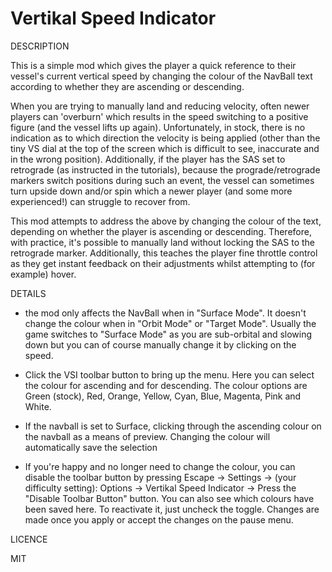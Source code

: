 # Vertikal Speed Indicator

DESCRIPTION

This is a simple mod which gives the player a quick reference to their vessel's current vertical speed by 
changing the colour of the NavBall text according to whether they are ascending or descending. 

When you are trying to manually land and reducing velocity, often newer players can 'overburn' which results 
in the speed switching to a positive figure (and the vessel lifts up again). Unfortunately, in stock, there is 
no indication as to which direction the velocity is being applied (other than the tiny VS dial at the top of the screen which 
is difficult to see, inaccurate and in the wrong position). Additionally, if the player has the SAS set to 
retrograde (as instructed in the tutorials), because the prograde/retrograde markers switch positions during such 
an event, the vessel can sometimes turn upside down and/or spin which a newer player (and some more experienced!) can 
struggle to recover from.

This mod attempts to address the above by changing the colour of the text, depending on whether the player is ascending or 
descending. Therefore, with practice, it's possible to manually land without locking the SAS to the retrograde marker. 
Additionally, this teaches the player fine throttle control as they get instant feedback on their adjustments whilst 
attempting to (for example) hover.

DETAILS

- the mod only affects the NavBall when in "Surface Mode". It doesn't change the colour when in "Orbit Mode" or 
  "Target Mode". Usually the game switches to "Surface Mode" as you are sub-orbital and slowing down but you can 
  of course manually change it by clicking on the speed.
  
-  Click the VSI toolbar button to bring up the menu. Here you can select the colour for ascending and for descending. The colour options
   are Green (stock), Red, Orange, Yellow, Cyan, Blue, Magenta, Pink and White.

-  If the navball is set to Surface, clicking through the ascending colour on the navball as a means of preview. Changing the 
   colour will automatically save the selection

-  If you're happy and no longer need to change the colour, you can disable the toolbar button by pressing 
    Escape -> Settings -> (your difficulty setting): Options -> Vertikal Speed Indicator -> Press the "Disable Toolbar Button" button. 
    You can also see which colours have been saved here. To reactivate it, just uncheck the toggle. Changes are made once you apply or 
    accept the changes on the pause menu.
  


LICENCE

MIT
